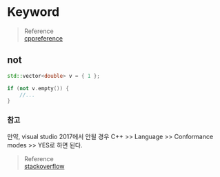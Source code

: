 # Keyword

> Reference  
> [cppreference](https://en.cppreference.com/w/cpp/keyword)


## not

``` cpp
std::vector<double> v = { 1 };

if (not v.empty()) {
    //...
}
```

### 참고
만약, visual studio 2017에서 안될 경우 C++ >> Language >> Conformance modes >> YES로 하면 된다.

> Reference  
> [stackoverflow](https://stackoverflow.com/questions/26008049/alternative-tokens-not-and-etc-in-visualstudio-2013)